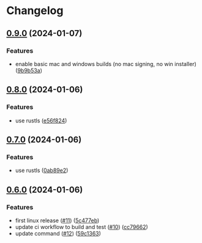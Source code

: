 # Changelog

## [0.9.0](https://github.com/orbiter-rs/orbiter/compare/v0.8.0...v0.9.0) (2024-01-07)


### Features

* enable basic mac and windows builds (no mac signing, no win installer) ([9b9b53a](https://github.com/orbiter-rs/orbiter/commit/9b9b53aadff769e262b1eb70bab5c3ed7f8cd80d))

## [0.8.0](https://github.com/orbiter-rs/orbiter/compare/v0.7.0...v0.8.0) (2024-01-06)


### Features

* use rustls ([e56f824](https://github.com/orbiter-rs/orbiter/commit/e56f824c040710837acf597f7303172b836d45e5))

## [0.7.0](https://github.com/orbiter-rs/orbiter/compare/v0.6.0...v0.7.0) (2024-01-06)


### Features

* use rustls ([0ab89e2](https://github.com/orbiter-rs/orbiter/commit/0ab89e203512b5a895473a1b7f03fd3bdac557a0))

## [0.6.0](https://github.com/orbiter-rs/orbiter/compare/v0.5.0...v0.6.0) (2024-01-06)


### Features

* first linux release ([#11](https://github.com/orbiter-rs/orbiter/issues/11)) ([5c477eb](https://github.com/orbiter-rs/orbiter/commit/5c477eb7577591007b14cce998d5a1942b33bb2a))
* update ci workflow to build and test ([#10](https://github.com/orbiter-rs/orbiter/issues/10)) ([cc79662](https://github.com/orbiter-rs/orbiter/commit/cc796621d290391228a53d54859af041109a456d))
* update command ([#12](https://github.com/orbiter-rs/orbiter/issues/12)) ([59c1363](https://github.com/orbiter-rs/orbiter/commit/59c13638dac46f894ab6a2d64c87db94ed8db8e6))
